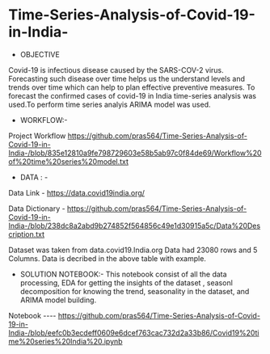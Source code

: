 # Time-Series-Analysis-of-Covid-19-in-India-

* OBJECTIVE

Covid-19 is infectious disease caused by the SARS-COV-2 virus. Forecasting such disease over time helps us the understand 
levels and trends over time which can help to plan effective preventive measures. To forecast the confirmed cases of covid-19 in India 
time-series analysis was used.To perform time series analyis ARIMA model was used. 

* WORKFLOW:-

Project Workflow 
https://github.com/pras564/Time-Series-Analysis-of-Covid-19-in-India-/blob/835e12810a9fe798729603e58b5ab97c0f84de69/Workflow%20of%20time%20series%20model.txt


* DATA  : -

Data Link - https://data.covid19india.org/

Data Dictionary - https://github.com/pras564/Time-Series-Analysis-of-Covid-19-in-India-/blob/238dc8a2abd9b274852f564856c49e1d30915a5c/Data%20Description.txt

Dataset was taken from data.covid19.India.org 
Data had 23080 rows and 5 Columns.
Data is decribed in the above table with example.

* SOLUTION NOTEBOOK:- 
This notebook consist of all the data processing, EDA for getting the insights of the dataset , seasonl decomposition for knowing the trend, seasonality in the dataset, 
and ARIMA model building. 

Notebook ---- https://github.com/pras564/Time-Series-Analysis-of-Covid-19-in-India-/blob/eefc0b3ecdeff0609e6dcef763cac732d2a33b86/Covid19%20time%20series%20India%20.ipynb














